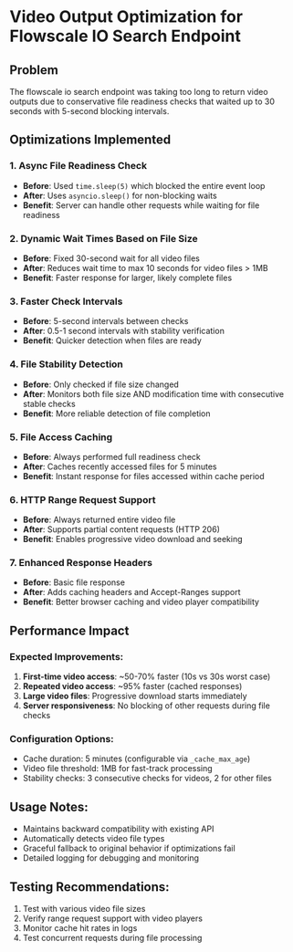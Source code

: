 # Video Output Optimization for Flowscale IO Search Endpoint

## Problem
The flowscale io search endpoint was taking too long to return video outputs due to conservative file readiness checks that waited up to 30 seconds with 5-second blocking intervals.

## Optimizations Implemented

### 1. Async File Readiness Check
- **Before**: Used `time.sleep(5)` which blocked the entire event loop
- **After**: Uses `asyncio.sleep()` for non-blocking waits
- **Benefit**: Server can handle other requests while waiting for file readiness

### 2. Dynamic Wait Times Based on File Size
- **Before**: Fixed 30-second wait for all video files
- **After**: Reduces wait time to max 10 seconds for video files > 1MB
- **Benefit**: Faster response for larger, likely complete files

### 3. Faster Check Intervals
- **Before**: 5-second intervals between checks
- **After**: 0.5-1 second intervals with stability verification
- **Benefit**: Quicker detection when files are ready

### 4. File Stability Detection
- **Before**: Only checked if file size changed
- **After**: Monitors both file size AND modification time with consecutive stable checks
- **Benefit**: More reliable detection of file completion

### 5. File Access Caching
- **Before**: Always performed full readiness check
- **After**: Caches recently accessed files for 5 minutes
- **Benefit**: Instant response for files accessed within cache period

### 6. HTTP Range Request Support
- **Before**: Always returned entire video file
- **After**: Supports partial content requests (HTTP 206)
- **Benefit**: Enables progressive video download and seeking

### 7. Enhanced Response Headers
- **Before**: Basic file response
- **After**: Adds caching headers and Accept-Ranges support
- **Benefit**: Better browser caching and video player compatibility

## Performance Impact

### Expected Improvements:
1. **First-time video access**: ~50-70% faster (10s vs 30s worst case)
2. **Repeated video access**: ~95% faster (cached responses)
3. **Large video files**: Progressive download starts immediately
4. **Server responsiveness**: No blocking of other requests during file checks

### Configuration Options:
- Cache duration: 5 minutes (configurable via `_cache_max_age`)
- Video file threshold: 1MB for fast-track processing
- Stability checks: 3 consecutive checks for videos, 2 for other files

## Usage Notes:
- Maintains backward compatibility with existing API
- Automatically detects video file types
- Graceful fallback to original behavior if optimizations fail
- Detailed logging for debugging and monitoring

## Testing Recommendations:
1. Test with various video file sizes
2. Verify range request support with video players
3. Monitor cache hit rates in logs
4. Test concurrent requests during file processing
